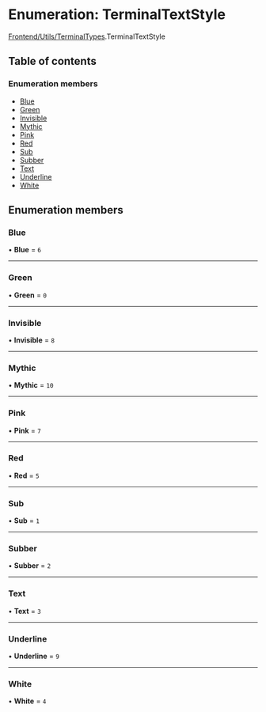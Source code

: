 # Enumeration: TerminalTextStyle

[Frontend/Utils/TerminalTypes](../modules/Frontend_Utils_TerminalTypes.md).TerminalTextStyle

## Table of contents

### Enumeration members

- [Blue](Frontend_Utils_TerminalTypes.TerminalTextStyle.md#blue)
- [Green](Frontend_Utils_TerminalTypes.TerminalTextStyle.md#green)
- [Invisible](Frontend_Utils_TerminalTypes.TerminalTextStyle.md#invisible)
- [Mythic](Frontend_Utils_TerminalTypes.TerminalTextStyle.md#mythic)
- [Pink](Frontend_Utils_TerminalTypes.TerminalTextStyle.md#pink)
- [Red](Frontend_Utils_TerminalTypes.TerminalTextStyle.md#red)
- [Sub](Frontend_Utils_TerminalTypes.TerminalTextStyle.md#sub)
- [Subber](Frontend_Utils_TerminalTypes.TerminalTextStyle.md#subber)
- [Text](Frontend_Utils_TerminalTypes.TerminalTextStyle.md#text)
- [Underline](Frontend_Utils_TerminalTypes.TerminalTextStyle.md#underline)
- [White](Frontend_Utils_TerminalTypes.TerminalTextStyle.md#white)

## Enumeration members

### Blue

• **Blue** = `6`

---

### Green

• **Green** = `0`

---

### Invisible

• **Invisible** = `8`

---

### Mythic

• **Mythic** = `10`

---

### Pink

• **Pink** = `7`

---

### Red

• **Red** = `5`

---

### Sub

• **Sub** = `1`

---

### Subber

• **Subber** = `2`

---

### Text

• **Text** = `3`

---

### Underline

• **Underline** = `9`

---

### White

• **White** = `4`
